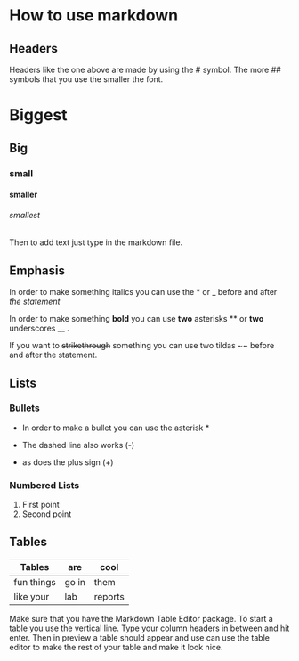# How to use markdown
## Headers
Headers like the one above are made by using the # symbol. The more ## symbols that you use the smaller the font.
# Biggest
## Big
### small
#### smaller
###### smallest

Then to add text just type in the markdown file.
## Emphasis
In order to make something italics you can use the * or _ before and after _the_ *statement*

In order to make something **bold** you can use __two__ asterisks ** or __two__ underscores __ .

If you want to ~~strikethrough~~ something you can use two tildas ~~ before and after the statement.
## Lists
### Bullets
* In order to make a bullet you can use the asterisk *
- The dashed line also works (-)
+ as does the plus sign (+)
### Numbered Lists
1. First point
2. Second point

## Tables
| Tables     | are   | cool    |
| ---------- | ----- | ------- |
| fun things | go in | them    |
| like your  | lab   | reports |


Make sure that you have the Markdown Table Editor package. To start a table you use the vertical line. Type your column headers in between and hit enter. Then in preview a table should appear and use can use the table editor to make the rest of your table and make it look nice.
